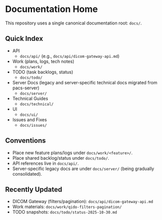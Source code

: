 # Documentation Home

This repository uses a single canonical documentation root: `docs/`.

## Quick Index
- API
  - `docs/api/` (e.g., `docs/api/dicom-gateway-api.md`)
- Work (plans, logs, tech notes)
  - `docs/work/`
- TODO (task backlogs, status)
  - `docs/todo/`
- Server Docs (legacy and server-specific technical docs migrated from pacs-server)
  - `docs/server/`
- Technical Guides
  - `docs/technical/`
- UI
  - `docs/ui/`
- Issues and Fixes
  - `docs/issues/`

## Conventions
- Place new feature plans/logs under `docs/work/<feature>/`.
- Place shared backlog/status under `docs/todo/`.
- API references live in `docs/api/`.
- Server-specific legacy docs are under `docs/server/` (being gradually consolidated).

## Recently Updated
- DICOM Gateway (filters/pagination): `docs/api/dicom-gateway-api.md`
- Work materials: `docs/work/qido-filters-pagination/`
- TODO snapshots: `docs/todo/status-2025-10-30.md`
